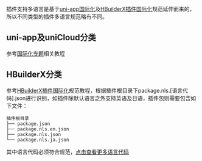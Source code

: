 插件支持多语言是基于[uni-app国际化](https://uniapp.dcloud.net.cn/tutorial/i18n.html)及[HBuilderX插件国际化](https://hx.dcloud.net.cn/ExtensionTutorial/localized)规范延伸而来的，所以不同类型的插件多语言规范略有不同。

## uni-app及uniCloud分类
参考[国际化专题](https://uniapp.dcloud.net.cn/tutorial/i18n.html)相关教程

## HBuilderX分类
参考[HBuilderX插件国际化](https://hx.dcloud.net.cn/ExtensionTutorial/localized)规范教程，根据插件根目录下package.nls.[语言代码].json进行识别，如插件除默认语言之外支持英语及日语，插件包则需要包含如下文件：
```
插件根目录
├── package.json
├── package.nls.en.json
├── package.nls.json
└── package.nls.ja.json
```
其中语言代码必须符合规范，[点击查看更多语言代码](https://github.com/dcloudio/hbuilderx-language-packs/blob/main/docs/localizations.md)